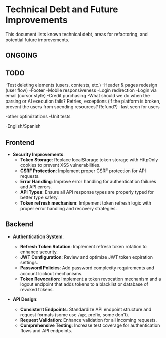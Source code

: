 # Technical Debt and Future Improvements

This document lists known technical debt, areas for refactoring, and potential future improvements.

## ONGOING

## TODO

-Test deleting elements (users, contests, etc.)
-Header & pages redesign  (user flow)
-Footer
-Mobile responsiveness
-Login redirection
-Login via email (cursor style)
-Credit purchasing
-What should we do when the parsing or AI execution fails? Retries, exceptions (if the platform is broken, prevent the users from spending resources? Refund?)
-last seen for users

-other optimizations
-Unit tests

-English/Spanish


## Frontend

* **Security Improvements**:
  * **Token Storage**: Replace localStorage token storage with HttpOnly cookies to prevent XSS vulnerabilities.
  * **CSRF Protection**: Implement proper CSRF protection for API requests.
  * **Error Handling**: Improve error handling for authentication failures and API errors.
  * **API Types**: Ensure all API response types are properly typed for better type safety.
  * **Token refresh mechanism**: Imlpement token refresh logic with proper error handling and recovery strategies.

## Backend

* **Authentication System**:
  * **Refresh Token Rotation**: Implement refresh token rotation to enhance security.
  * **JWT Configuration**: Review and optimize JWT token expiration settings.
  * **Password Policies**: Add password complexity requirements and account lockout mechanisms.
  * **Token Revocation**: Implement a token revocation mechanism and a logout endpoint that adds tokens to a blacklist or database of revoked tokens.

* **API Design**:
  * **Consistent Endpoints**: Standardize API endpoint structure and request formats (some use `/api` prefix, some don't).
  * **Request Validation**: Enhance validation for all incoming requests.
  * **Comprehensive Testing**: Increase test coverage for authentication flows and API endpoints. 